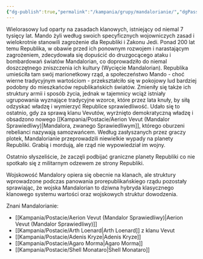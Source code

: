 ```yaml
---
{"dg-publish":true,"permalink":"/kampania/grupy/mandalorianie/","dgPassFrontmatter":true}
---
```


Wielorasowy lud oparty na zasadach klanowych, istniejący od niemal 7 tysięcy lat. Mando żyli według swoich specyficznych wojowniczych zasad i wielokrotnie stanowili zagrożenie dla Republiki i Zakonu Jedi. Ponad 200 lat temu Republika, w obawie przed ich ponownym rozwojem i narastającym zagrożeniem, zdecydowała się dopuścić do druzgocącego ataku i bombardowań światów Mandalorian, co doprowadziło do niemal doszczętnego zniszczenia ich kultury (Wycięcie Mandalorian). Republika umieściła tam swój marionetkowy rząd, a społeczeństwo Mando - choć wierne tradycyjnym wartościom - przekształciło się w pokojowy lud bardziej podobny do mieszkańców republikańskich światów. Zmieniły się także ich struktury armii i sposób życia, jednak w tajemnicy wciąż istniały ugrupowania wyznające tradycyjne wzorce, które przez lata knuły, by siłą odzyskać władzę i wymierzyć Republice sprawiedliwość. Udało się to ostatnio, gdy za sprawą klanu Vevutów, wyrżnięto demokratyczną władzę i obsadzono nowego [[Kampania/Postacie/Aerion Vevut (Mandalor Sprawiedliwy)\|Mandalora, zwanego Sprawiedliwym]], którego oburzeni rebelianci nazywają samozwańcem. Według zasłyszanych przez graczy plotek, Mandalorianie przeprowadzili niewielkie wypady na planety Republiki. Grabią i mordują, ale rząd nie wypowiedział im wojny.

Ostatnio słyszeliście, że zaczęli podbijać graniczne planety Republiki co nie spotkało się z militarnym odzewem ze strony Republiki.

Wojskowość Mandalory opiera się obecnie na klanach, ale struktury wprowadzone podczas panowania prorepublikańskiego rządu pozostały sprawiając, że wojska Mandalorian to dziwna hybryda klasycznego klanowego systemu wartości oraz wojskowych struktur dowodzenia.

Znani Mandalorianie:
- [[Kampania/Postacie/Aerion Vevut (Mandalor Sprawiedliwy)\|Aerion Vevut (Mandalor Sprawiedliwy)]]
- [[Kampania/Postacie/Arth Loenard\|Arth Loenard]] z klanu Vevut
- [[Kampania/Postacie/Adenis Kryze\|Adenis Kryze]]
- [[Kampania/Postacie/Agaro Morma\|Agaro Morma]]
- [[Kampania/Postacie/Shell Monataro\|Shell Monataro]]